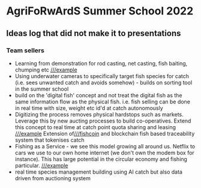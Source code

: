 # AgriFoRwArdS Summer School 2022

## Ideas log that did not make it to presentations

### Team sellers 
- Learning from demonstration for rod casting, net casting, fish baiting, chumping etc [///example](https://www.youtube.com/watch?v=4JxQ81NqOIM)
- Using underwater cameras to specifically target fish species for catch (i.e. sees unwanted catch and avoids somehow) - builds on sorting tool in the summer school
- build on the 'digital fish' concept and not treat the digital fish as the same information flow as the physical fish. i.e. fish selling can be done in real time with size, weight etc id'd at catch autonomously
- Digitizing the process removes physical hardstops such as markets. Leverage this by new aucting processes to build co-operatives. Extend this concept to real time at catch point quota sharing and leasing [///example](https://www.oecd.org/environment/resources/Policy-Paper-Sustaining-Iceland-fisheries-through-tradeable-quotas.pdf) Extension of[///fishcoin](fishcoin) and blockchain fish based traceability system that tokenises catch
- Fishing as a Service - we see this model growing all around us. Netflix to cars we use to our own home internet (we don't own the modem box for instance). This has large potential in the circular economy and fishing particular. [///example](https://www.fao.org/flw-in-fish-value-chains/flw-in-fish-value-chainsoverviewobjective/flw-in-fish-value-chainsoverviewfood-loss-and-waste-in-fish-value-chains/circular-economy/fr/)
- real time species management building using AI catch but also data driven from auctioning system